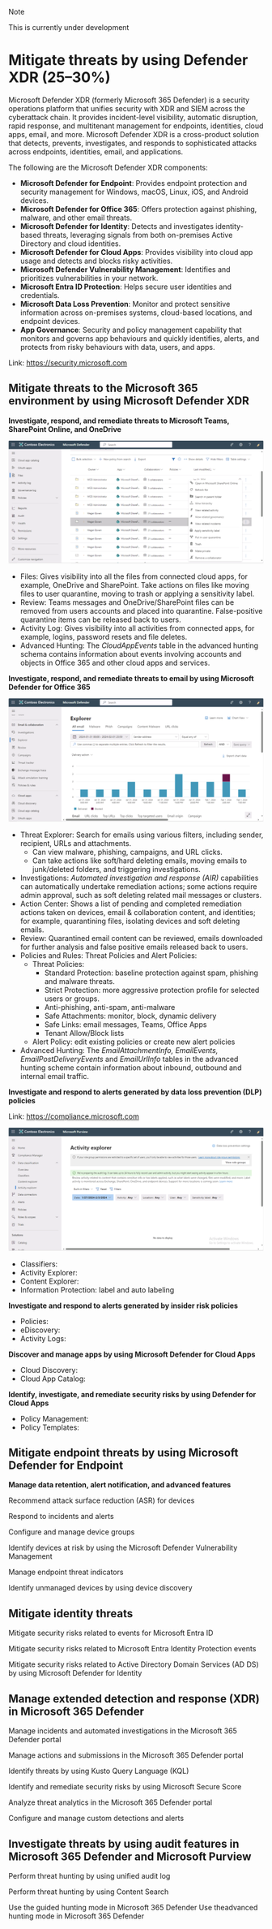 > [!NOTE]
> This is currently under development
# Mitigate threats by using Defender XDR (25–30%)
Microsoft Defender XDR (formerly Microsoft 365 Defender) is a security operations platform that unifies security with XDR and SIEM across the cyberattack chain. It provides incident-level visibility, automatic disruption, rapid response, and multitenant management for endpoints, identities, cloud apps, email, and more. Microsoft Defender XDR is a cross-product solution that detects, prevents, investigates, and responds to sophisticated attacks across endpoints, identities, email, and applications.

The following are the Microsoft Defender XDR components:
- **Microsoft Defender for Endpoint**: Provides endpoint protection and security management for Windows, macOS, Linux, iOS, and Android devices.
- **Microsoft Defender for Office 365**: Offers protection against phishing, malware, and other email threats.
- **Microsoft Defender for Identity**: Detects and investigates identity-based threats, leveraging signals from both on-premises Active Directory and cloud identities.
- **Microsoft Defender for Cloud Apps**: Provides visibility into cloud app usage and detects and blocks risky activities.
- **Microsoft Defender Vulnerability Management**: Identifies and prioritizes vulnerabilities in your network.
- **Microsoft Entra ID Protection**: Helps secure user identities and credentials.
- **Microsoft Data Loss Prevention**: Monitor and protect sensitive information across on-premises systems, cloud-based locations, and endpoint devices.
- **App Governance**: Security and policy management capability that monitors and governs app behaviours and quickly identifies, alerts, and protects from risky behaviours with data, users, and apps.

Link: https://security.microsoft.com

## Mitigate threats to the Microsoft 365 environment by using Microsoft Defender XDR
**Investigate, respond, and remediate threats to Microsoft Teams, SharePoint Online, and OneDrive**

![Files](https://github.com/alfonso-greenbrook/SC-200-Microsoft-Security-Operations-Analyst/blob/ecbf986b428f0eb3cb2bd9a979c4ae9f486845ba/Part1-Defender-XDR/Files.png?raw=true)
- Files: Gives visibility into all the files from connected cloud apps, for example, OneDrive and SharePoint. Take actions on files like moving files to user quarantine, moving to trash or applying a sensitivity label.
- Review: Teams messages and OneDrive/SharePoint files can be removed from users accounts and placed into quarantine. False-positive quarantine items can be released back to users.
- Activity Log: Gives visibility into all activities from connected apps, for example, logins, password resets and file deletes.
- Advanced Hunting: The _CloudAppEvents_ table in the advanced hunting schema contains information about events involving accounts and objects in Office 365 and other cloud apps and services. 

**Investigate, respond, and remediate threats to email by using Microsoft Defender for Office 365**

![Threat Explorer](https://github.com/alfonso-greenbrook/SC-200-Microsoft-Security-Operations-Analyst/blob/ef6ff4e35ce94d2629a03688ee43470f26a4bc47/Part1-Defender-XDR/Threat_Explorer.png?raw=true)
- Threat Explorer: Search for emails using various filters, including sender, recipient, URLs and attachments.
  - Can view malware, phishing, campaigns, and URL clicks.
  - Can take actions like soft/hard deleting emails, moving emails to junk/deleted folders, and triggering investigations. 
- Investigations: _Automated investigation and response (AIR)_ capabilities can automatically undertake remediation actions; some actions require admin approval, such as soft deleting related mail messages or clusters.
- Action Center: Shows a list of pending and completed remediation actions taken on devices, email & collaboration content, and identities; for example, quarantining files, isolating devices and soft deleting emails. 
- Review: Quarantined email content can be reviewed, emails downloaded for further analysis and false positive emails released back to users. 
- Policies and Rules: Threat Policies and Alert Policies:
  - Threat Policies:
    - Standard Protection: baseline protection against spam, phishing and malware threats.
    - Strict Protection: more aggressive protection profile for selected users or groups.
    - Anti-phishing, anti-spam, anti-malware
    - Safe Attachments: monitor, block, dynamic delivery
    - Safe Links: email messages, Teams, Office Apps
    - Tenant Allow/Block lists
  - Alert Policy: edit existing policies or create new alert policies
- Advanced Hunting: The _EmailAttachmentInfo, EmailEvents, EmailPostDeliveryEvents_ and _EmailUrlInfo_ tables in the advanced hunting scheme contain information about inbound, outbound and internal email traffic. 

**Investigate and respond to alerts generated by data loss prevention (DLP) policies**

Link: https://compliance.microsoft.com

![Activity Explorer](https://github.com/alfonso-greenbrook/SC-200-Microsoft-Security-Operations-Analyst/blob/576c23e3378360c27fd3bf8d949d129b4e7a0ebf/Part1-Defender-XDR/Activity_Explorer.png?raw=true)
- Classifiers:
- Activity Explorer:
- Content Explorer:
- Information Protection: label and auto labeling

**Investigate and respond to alerts generated by insider risk policies**
- Policies: 
- eDiscovery:
- Activity Logs:

**Discover and manage apps by using Microsoft Defender for Cloud Apps**
- Cloud Discovery:
- Cloud App Catalog:

**Identify, investigate, and remediate security risks by using Defender for Cloud Apps**
- Policy Management:
- Policy Templates:

## Mitigate endpoint threats by using Microsoft Defender for Endpoint
**Manage data retention, alert notification, and advanced features**

Recommend attack surface reduction (ASR) for devices

Respond to incidents and alerts

Configure and manage device groups

Identify devices at risk by using the Microsoft Defender Vulnerability Management

Manage endpoint threat indicators

Identify unmanaged devices by using device discovery

## Mitigate identity threats
Mitigate security risks related to events for Microsoft Entra ID

Mitigate security risks related to Microsoft Entra Identity Protection events

Mitigate security risks related to Active Directory Domain Services (AD DS) by using Microsoft Defender for Identity

## Manage extended detection and response (XDR) in Microsoft 365 Defender
Manage incidents and automated investigations in the Microsoft 365 Defender portal

Manage actions and submissions in the Microsoft 365 Defender portal

Identify threats by using Kusto Query Language (KQL)

Identify and remediate security risks by using Microsoft Secure Score

Analyze threat analytics in the Microsoft 365 Defender portal

Configure and manage custom detections and alerts

## Investigate threats by using audit features in Microsoft 365 Defender and Microsoft Purview
Perform threat hunting by using unified audit log

Perform threat hunting by using Content Search

Use the guided hunting mode in Microsoft 365 Defender
Use theadvanced hunting mode in Microsoft 365 Defender
